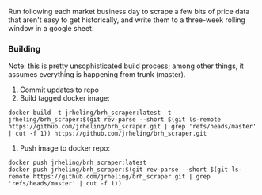 Run following each market business day to scrape a few bits of price data that aren't
easy to get historically, and write them to a three-week rolling window in a google
sheet.

### Building

Note: this is pretty unsophisticated build process; among other things, it assumes
everything is happening from trunk (master).

1. Commit updates to repo
1. Build tagged docker image:
```
docker build -t jrheling/brh_scraper:latest -t jrheling/brh_scraper:$(git rev-parse --short $(git ls-remote https://github.com/jrheling/brh_scraper.git | grep 'refs/heads/master' | cut -f 1)) https://github.com/jrheling/brh_scraper.git
```
1. Push image to docker repo:
```
docker push jrheling/brh_scraper:latest
docker push jrheling/brh_scraper:$(git rev-parse --short $(git ls-remote https://github.com/jrheling/brh_scraper.git | grep 'refs/heads/master' | cut -f 1))
```